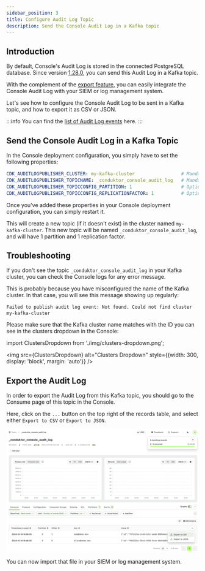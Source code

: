 ```yaml
---
sidebar_position: 3
title: Configure Audit Log Topic
description: Send the Console Audit Log in a Kafka topic
---
```


## Introduction

By default, Console's Audit Log is stored in the connected PostgreSQL database.
Since version [1.28.0](/changelog#console-1280), you can send this Audit Log in a Kafka topic. 

With the complement of the [export feature](/platform/navigation/console/topics/topic-consume/consume/#export-records-in-csv--json), you can easily integrate the Console Audit Log with your SIEM or log management system.

Let's see how to configure the Console Audit Log to be sent in a Kafka topic, and how to export it as CSV or JSON.

:::info
You can find the [list of Audit Log events](/platform/navigation/settings/audit-log/#exportable-audit-log-events) here.
:::

## Send the Console Audit Log in a Kafka Topic

In the Console deployment configuration, you simply have to set the following properties:

```yaml
CDK_AUDITLOGPUBLISHER_CLUSTER: my-kafka-cluster                 # Mandatory
CDK_AUDITLOGPUBLISHER_TOPICNAME: _conduktor_console_audit_log   # Mandatory
CDK_AUDITLOGPUBLISHER_TOPICCONFIG_PARTITION: 1                  # Optional, default is 1
CDK_AUDITLOGPUBLISHER_TOPICCONFIG_REPLICATIONFACTOR: 1          # Optional, default is 1
```

Once you've added these properties in your Console deployment configuration, you can simply restart it.

This will create a new topic (if it doesn't exist) in the cluster named `my-kafka-cluster`. This new topic will be named `_conduktor_console_audit_log`, and will have 1 partition and 1 replication factor.

## Troubleshooting

If you don't see the topic `_conduktor_console_audit_log` in your Kafka cluster, you can check the Console logs for any error message.

This is probably because you have misconfigured the name of the Kafka cluster. In that case, you will see this message showing up regularly:
```
Failed to publish audit log event: Not found. Could not find cluster my-kafka-cluster
```

Please make sure that the Kafka cluster name matches with the ID you can see in the clusters dropdown in the Console:

import ClustersDropdown from './img/clusters-dropdown.png';

<img src={ClustersDropdown} alt="Clusters Dropdown" style={{width: 300, display: 'block', margin: 'auto'}} />

## Export the Audit Log

In order to export the Audit Log from this Kafka topic, you should go to the Consume page of this topic in the Console.

Here, click on the `...` button on the top right of the records table, and select either `Export to CSV` or `Export to JSON`.

![Export to CSV or JSON](img/audit-log-topic.png)

You can now import that file in your SIEM or log management system.